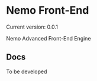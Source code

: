 # Nemo Front-End #

Current version: 0.0.1

Nemo Advanced Front-End Engine

## Docs ##
To be developed
